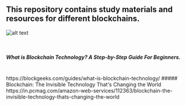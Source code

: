## This repository contains study materials and resources for different blockchains. 


![alt text](https://miro.medium.com/max/10000/1*CTJFM8P74PlveahGSm5IJA.jpeg)

<br>

##### What is Blockchain Technology? A Step-by-Step Guide For Beginners.
<br> 
https://blockgeeks.com/guides/what-is-blockchain-technology/
##### Blockchain: The Invisible Technology That's Changing the World
<br>
https://in.pcmag.com/amazon-web-services/112363/blockchain-the-invisible-technology-thats-changing-the-world
